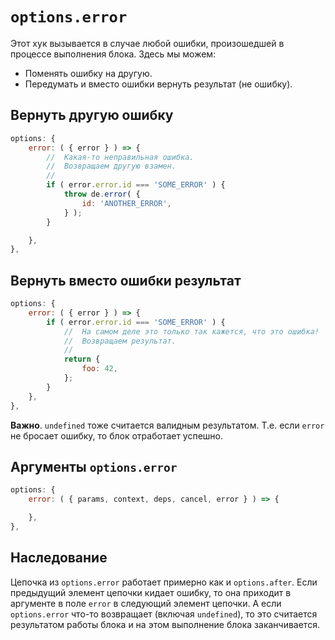# `options.error`

Этот хук вызывается в случае любой ошибки, произошедшей в процессе выполнения блока.
Здесь мы можем:

  * Поменять ошибку на другую.
  * Передумать и вместо ошибки вернуть результат (не ошибку).


## Вернуть другую ошибку

```js
options: {
    error: ( { error } ) => {
        //  Какая-то неправильная ошибка.
        //  Возвращаем другую взамен.
        //
        if ( error.error.id === 'SOME_ERROR' ) {
            throw de.error( {
                id: 'ANOTHER_ERROR',
            } );
        }

    },
},
```


## Вернуть вместо ошибки результат

```js
options: {
    error: ( { error } ) => {
        if ( error.error.id === 'SOME_ERROR' ) {
            //  На самом деле это только так кажется, что это ошибка!
            //  Возвращаем результат.
            //
            return {
                foo: 42,
            };
        }
    },
},
```

**Важно**. `undefined` тоже считается валидным результатом. Т.е. если `error` не бросает ошибку,
то блок отработает успешно.


## Аргументы `options.error`

```js
options: {
    error: ( { params, context, deps, cancel, error } ) => {

    },
},
```


## Наследование

Цепочка из `options.error` работает примерно как и `options.after`.
Если предыдущий элемент цепочки кидает ошибку, то она приходит в аргументе в поле `error`
в следующий элемент цепочки. А если `options.error` что-то возвращает (включая `undefined`),
то это считается результатом работы блока и на этом выполнение блока заканчивается.

